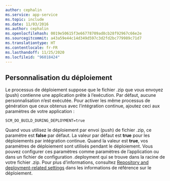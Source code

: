 ```yaml
---
author: cephalin
ms.service: app-service
ms.topic: include
ms.date: 11/03/2016
ms.author: cephalin
ms.openlocfilehash: 0019e50615f3e66778709ad8cb28f92967c66e2e
ms.sourcegitcommit: a43a59e44c14d349d597c3d2fd2bc779989c71d7
ms.translationtype: HT
ms.contentlocale: fr-FR
ms.lasthandoff: 11/25/2020
ms.locfileid: "96018424"
---
```

## <a name="deployment-customization"></a>Personnalisation du déploiement

Le processus de déploiement suppose que le fichier .zip que vous envoyez (push) contienne une application prête à l’exécution. Par défaut, aucune personnalisation n’est exécutée. Pour activer les même processus de génération que ceux obtenus avec l’intégration continue, ajoutez ceci aux paramètres de votre application :

`SCM_DO_BUILD_DURING_DEPLOYMENT=true`

Quand vous utilisez le déploiement par envoi (push) de fichier .zip, ce paramètre est **false** par défaut. La valeur par défaut est **true** pour les déploiements par intégration continue. Quand la valeur est **true**, vos paramètres de déploiement sont utilisés pendant le déploiement. Vous pouvez configurer ces paramètres comme paramètres de l’application ou dans un fichier de configuration .deployment qui se trouve dans la racine de votre fichier .zip. Pour plus d’informations, consultez [Repository and deployment-related settings](https://github.com/projectkudu/kudu/wiki/Configurable-settings#repository-and-deployment-related-settings) dans les informations de référence sur le déploiement.